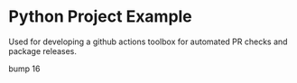 # Python Project Example

Used for developing a github actions toolbox for automated PR checks and package releases.

bump 16